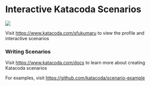 # Interactive Katacoda Scenarios

[![](http://shields.katacoda.com/katacoda/sfukumaru/count.svg)](https://www.katacoda.com/sfukumaru "Get your profile on Katacoda.com")

Visit https://www.katacoda.com/sfukumaru to view the profile and interactive scenarios

### Writing Scenarios
Visit https://www.katacoda.com/docs to learn more about creating Katacoda scenarios

For examples, visit https://github.com/katacoda/scenario-example
